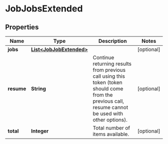 
# JobJobsExtended

## Properties
Name | Type | Description | Notes
------------ | ------------- | ------------- | -------------
**jobs** | [**List&lt;JobJobExtended&gt;**](JobJobExtended.md) |  |  [optional]
**resume** | **String** | Continue returning results from previous call using this token (token should come from the previous call, resume cannot be used with other options). |  [optional]
**total** | **Integer** | Total number of items available. |  [optional]



